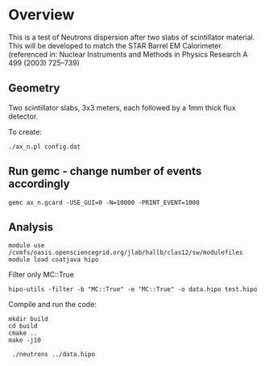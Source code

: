 # Overview

This is a test of Neutrons dispersion after two slabs of scintillator material. 
This will be developed to match the STAR Barrel EM Calorimeter.
(referenced in: Nuclear Instruments and Methods in Physics Research A 499 (2003) 725–739)


## Geometry

Two scintillator slabs, 3x3 meters, each followed by a 1mm thick flux detector.

To create: 

```
./ax_n.pl config.dat
```


## Run gemc - change number of events accordingly

```
gemc ax_n.gcard -USE_GUI=0 -N=10000 -PRINT_EVENT=1000
```

## Analysis


```
module use /cvmfs/oasis.opensciencegrid.org/jlab/hallb/clas12/sw/modulefiles
module load coatjava hipo
```

Filter only MC::True

```
hipo-utils -filter -b "MC::True" -e "MC::True" -o data.hipo test.hipo
```

Compile and run the code:

```
mkdir build
cd build
cmake ..
make -j10

 ./neutrons ../data.hipo 

```


